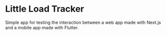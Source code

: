 # Little Load Tracker

Simple app for testing the interaction between a web app made with Next.js and a
mobile app made with Flutter.
